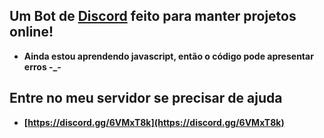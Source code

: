 ## Um Bot de [Discord](https://discord.com/) feito para manter projetos online!
- **Ainda estou aprendendo javascript, então o código pode apresentar erros -_-**

## Entre no meu servidor se precisar de ajuda
- **[https://discord.gg/6VMxT8k](https://discord.gg/6VMxT8k)**
